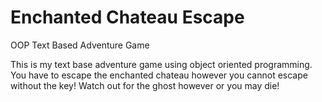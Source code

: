 # Enchanted Chateau Escape
OOP Text Based Adventure Game

This is my text base adventure game using object oriented programming.
You have to escape the enchanted chateau however you cannot escape without the key!
Watch out for the ghost however or you may die!

